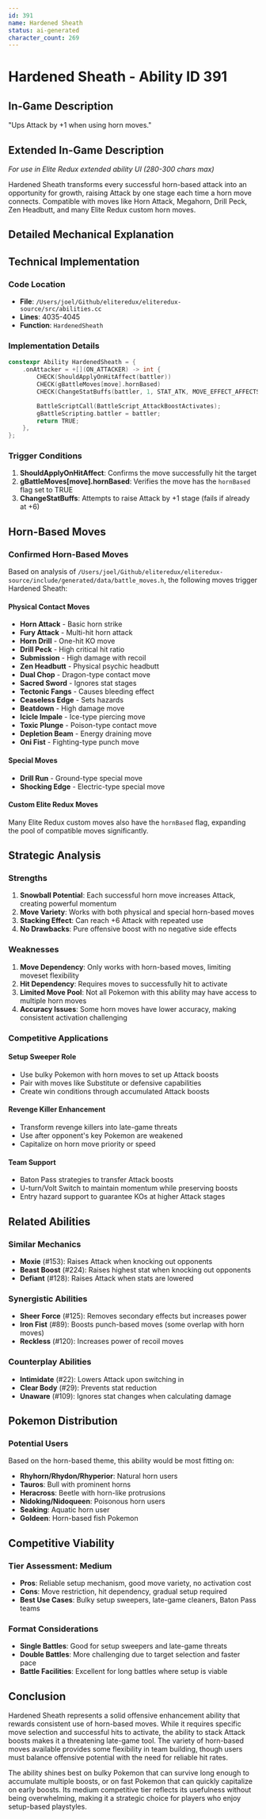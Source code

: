 ```yaml
---
id: 391
name: Hardened Sheath
status: ai-generated
character_count: 269
---
```


# Hardened Sheath - Ability ID 391

## In-Game Description
"Ups Attack by +1 when using horn moves."

## Extended In-Game Description
*For use in Elite Redux extended ability UI (280-300 chars max)*

Hardened Sheath transforms every successful horn-based attack into an opportunity for growth, raising Attack by one stage each time a horn move connects. Compatible with moves like Horn Attack, Megahorn, Drill Peck, Zen Headbutt, and many Elite Redux custom horn moves.

## Detailed Mechanical Explanation

## Technical Implementation

### Code Location
- **File**: `/Users/joel/Github/eliteredux/eliteredux-source/src/abilities.cc`
- **Lines**: 4035-4045
- **Function**: `HardenedSheath`

### Implementation Details
```cpp
constexpr Ability HardenedSheath = {
    .onAttacker = +[](ON_ATTACKER) -> int {
        CHECK(ShouldApplyOnHitAffect(battler))
        CHECK(gBattleMoves[move].hornBased)
        CHECK(ChangeStatBuffs(battler, 1, STAT_ATK, MOVE_EFFECT_AFFECTS_USER, NULL))

        BattleScriptCall(BattleScript_AttackBoostActivates);
        gBattleScripting.battler = battler;
        return TRUE;
    },
};
```

### Trigger Conditions
1. **ShouldApplyOnHitAffect**: Confirms the move successfully hit the target
2. **gBattleMoves[move].hornBased**: Verifies the move has the `hornBased` flag set to TRUE
3. **ChangeStatBuffs**: Attempts to raise Attack by +1 stage (fails if already at +6)

## Horn-Based Moves

### Confirmed Horn-Based Moves
Based on analysis of `/Users/joel/Github/eliteredux/eliteredux-source/include/generated/data/battle_moves.h`, the following moves trigger Hardened Sheath:

#### Physical Contact Moves
- **Horn Attack** - Basic horn strike
- **Fury Attack** - Multi-hit horn attack
- **Horn Drill** - One-hit KO move
- **Drill Peck** - High critical hit ratio
- **Submission** - High damage with recoil
- **Zen Headbutt** - Physical psychic headbutt
- **Dual Chop** - Dragon-type contact move
- **Sacred Sword** - Ignores stat stages
- **Tectonic Fangs** - Causes bleeding effect
- **Ceaseless Edge** - Sets hazards
- **Beatdown** - High damage move
- **Icicle Impale** - Ice-type piercing move
- **Toxic Plunge** - Poison-type contact move
- **Depletion Beam** - Energy draining move
- **Oni Fist** - Fighting-type punch move

#### Special Moves
- **Drill Run** - Ground-type special move
- **Shocking Edge** - Electric-type special move

#### Custom Elite Redux Moves
Many Elite Redux custom moves also have the `hornBased` flag, expanding the pool of compatible moves significantly.

## Strategic Analysis

### Strengths
1. **Snowball Potential**: Each successful horn move increases Attack, creating powerful momentum
2. **Move Variety**: Works with both physical and special horn-based moves
3. **Stacking Effect**: Can reach +6 Attack with repeated use
4. **No Drawbacks**: Pure offensive boost with no negative side effects

### Weaknesses
1. **Move Dependency**: Only works with horn-based moves, limiting moveset flexibility
2. **Hit Dependency**: Requires moves to successfully hit to activate
3. **Limited Move Pool**: Not all Pokemon with this ability may have access to multiple horn moves
4. **Accuracy Issues**: Some horn moves have lower accuracy, making consistent activation challenging

### Competitive Applications

#### Setup Sweeper Role
- Use bulky Pokemon with horn moves to set up Attack boosts
- Pair with moves like Substitute or defensive capabilities
- Create win conditions through accumulated Attack boosts

#### Revenge Killer Enhancement
- Transform revenge killers into late-game threats
- Use after opponent's key Pokemon are weakened
- Capitalize on horn move priority or speed

#### Team Support
- Baton Pass strategies to transfer Attack boosts
- U-turn/Volt Switch to maintain momentum while preserving boosts
- Entry hazard support to guarantee KOs at higher Attack stages

## Related Abilities

### Similar Mechanics
- **Moxie** (#153): Raises Attack when knocking out opponents
- **Beast Boost** (#224): Raises highest stat when knocking out opponents
- **Defiant** (#128): Raises Attack when stats are lowered

### Synergistic Abilities
- **Sheer Force** (#125): Removes secondary effects but increases power
- **Iron Fist** (#89): Boosts punch-based moves (some overlap with horn moves)
- **Reckless** (#120): Increases power of recoil moves

### Counterplay Abilities
- **Intimidate** (#22): Lowers Attack upon switching in
- **Clear Body** (#29): Prevents stat reduction
- **Unaware** (#109): Ignores stat changes when calculating damage

## Pokemon Distribution

### Potential Users
Based on the horn-based theme, this ability would be most fitting on:
- **Rhyhorn/Rhydon/Rhyperior**: Natural horn users
- **Tauros**: Bull with prominent horns
- **Heracross**: Beetle with horn-like protrusions
- **Nidoking/Nidoqueen**: Poisonous horn users
- **Seaking**: Aquatic horn user
- **Goldeen**: Horn-based fish Pokemon

## Competitive Viability

### Tier Assessment: Medium
- **Pros**: Reliable setup mechanism, good move variety, no activation cost
- **Cons**: Move restriction, hit dependency, gradual setup required
- **Best Use Cases**: Bulky setup sweepers, late-game cleaners, Baton Pass teams

### Format Considerations
- **Single Battles**: Good for setup sweepers and late-game threats
- **Double Battles**: More challenging due to target selection and faster pace
- **Battle Facilities**: Excellent for long battles where setup is viable


## Conclusion

Hardened Sheath represents a solid offensive enhancement ability that rewards consistent use of horn-based moves. While it requires specific move selection and successful hits to activate, the ability to stack Attack boosts makes it a threatening late-game tool. The variety of horn-based moves available provides some flexibility in team building, though users must balance offensive potential with the need for reliable hit rates.

The ability shines best on bulky Pokemon that can survive long enough to accumulate multiple boosts, or on fast Pokemon that can quickly capitalize on early boosts. Its medium competitive tier reflects its usefulness without being overwhelming, making it a strategic choice for players who enjoy setup-based playstyles.